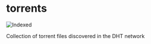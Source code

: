 torrents 
========
![Indexed](https://img.shields.io/badge/indexed-68615-blue)

Collection of torrent files discovered in the DHT network
